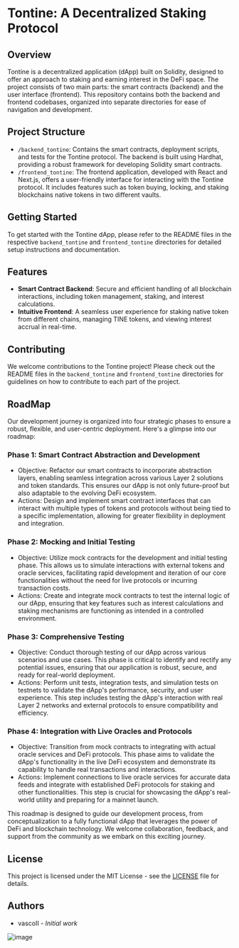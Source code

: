 # Tontine: A Decentralized Staking Protocol

## Overview

Tontine is a decentralized application (dApp) built on Solidity, designed to offer an approach to staking and earning interest in the DeFi space. The project consists of two main parts: the smart contracts (backend) and the user interface (frontend). This repository contains both the backend and frontend codebases, organized into separate directories for ease of navigation and development.

## Project Structure

- `/backend_tontine`: Contains the smart contracts, deployment scripts, and tests for the Tontine protocol. The backend is built using Hardhat, providing a robust framework for developing Solidity smart contracts.
- `/frontend_tontine`: The frontend application, developed with React and Next.js, offers a user-friendly interface for interacting with the Tontine protocol. It includes features such as token buying, locking, and staking blockchains native tokens in two different vaults.

## Getting Started

To get started with the Tontine dApp, please refer to the README files in the respective `backend_tontine` and `frontend_tontine` directories for detailed setup instructions and documentation.

## Features

- **Smart Contract Backend**: Secure and efficient handling of all blockchain interactions, including token management, staking, and interest calculations.
- **Intuitive Frontend**: A seamless user experience for staking native token from different chains, managing TINE tokens, and viewing interest accrual in real-time.

## Contributing

We welcome contributions to the Tontine project! Please check out the README files in the `backend_tontine` and `frontend_tontine` directories for guidelines on how to contribute to each part of the project.

## RoadMap

Our development journey is organized into four strategic phases to ensure a robust, flexible, and user-centric deployment. Here's a glimpse into our roadmap:

### Phase 1: Smart Contract Abstraction and Development

- Objective: Refactor our smart contracts to incorporate abstraction layers, enabling seamless integration across various Layer 2 solutions and token standards. This ensures our dApp is not only future-proof but also adaptable to the evolving DeFi ecosystem.
- Actions: Design and implement smart contract interfaces that can interact with multiple types of tokens and protocols without being tied to a specific implementation, allowing for greater flexibility in deployment and integration.

### Phase 2: Mocking and Initial Testing

- Objective: Utilize mock contracts for the development and initial testing phase. This allows us to simulate interactions with external tokens and oracle services, facilitating rapid development and iteration of our core functionalities without the need for live protocols or incurring transaction costs.
- Actions: Create and integrate mock contracts to test the internal logic of our dApp, ensuring that key features such as interest calculations and staking mechanisms are functioning as intended in a controlled environment.

### Phase 3: Comprehensive Testing

- Objective: Conduct thorough testing of our dApp across various scenarios and use cases. This phase is critical to identify and rectify any potential issues, ensuring that our application is robust, secure, and ready for real-world deployment.
- Actions: Perform unit tests, integration tests, and simulation tests on testnets to validate the dApp's performance, security, and user experience. This step includes testing the dApp's interaction with real Layer 2 networks and external protocols to ensure compatibility and efficiency.

### Phase 4: Integration with Live Oracles and Protocols

- Objective: Transition from mock contracts to integrating with actual oracle services and DeFi protocols. This phase aims to validate the dApp's functionality in the live DeFi ecosystem and demonstrate its capability to handle real transactions and interactions.
- Actions: Implement connections to live oracle services for accurate data feeds and integrate with established DeFi protocols for staking and other functionalities. This step is crucial for showcasing the dApp's real-world utility and preparing for a mainnet launch.

This roadmap is designed to guide our development process, from conceptualization to a fully functional dApp that leverages the power of DeFi and blockchain technology. We welcome collaboration, feedback, and support from the community as we embark on this exciting journey.

## License

This project is licensed under the MIT License - see the [LICENSE](LICENSE) file for details.

## Authors

- vascoII - _Initial work_

![image](https://github.com/vascoII/Tontine/assets/7952254/1371428f-5c5e-41c2-8b0c-a70148cd32f6)
